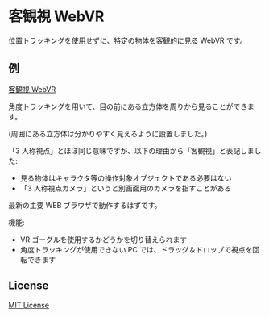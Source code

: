 # 客観視 WebVR

位置トラッキングを使用せずに、特定の物体を客観的に見る WebVR です。

## 例

[客観視 WebVR](https://kerupani129s.github.io/webvr-objective-view-without-positional-tracking/)

角度トラッキングを用いて、目の前にある立方体を周りから見ることができます。

(周囲にある立方体は分かりやすく見えるように設置しました。)

「3 人称視点」とほぼ同じ意味ですが、以下の理由から「客観視」と表記しました:

- 見る物体はキャラクタ等の操作対象オブジェクトである必要はない
- 「3 人称視点カメラ」というと別画面用のカメラを指すことがある

最新の主要 WEB ブラウザで動作するはずです。

機能:

- VR ゴーグルを使用するかどうかを切り替えられます
- 角度トラッキングが使用できない PC では、ドラッグ＆ドロップで視点を回転できます

## License

[MIT License](/LICENSE)

